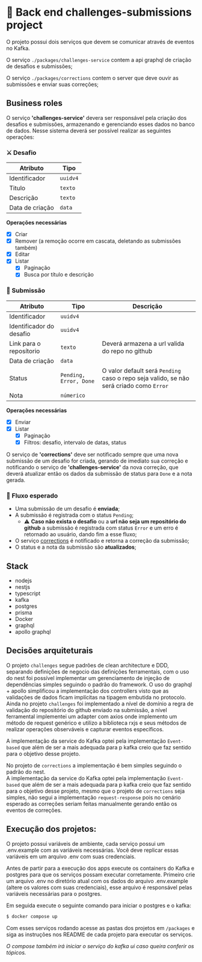 # 🚀 Back end challenges-submissions project

O projeto possui dois serviços que devem se comunicar através de eventos no Kafka.

O serviço `./packages/challenges-service` contem a api graphql de criação de desafios e submissões;

O serviço `./packages/corrections` contem o server que deve ouvir as submissões e enviar suas correções;

## Business roles

O serviço **'challenges-service'** devera ser responsável pela criação dos desafios e submissões, armazenando e gerenciando esses dados no banco de dados. Nesse sistema deverá ser possível realizar as seguintes operações:

### ⚔️ Desafio

| Atributo        | Tipo     |
| --------------- | -------- |
| Identificador   | `uuidv4` |
| Titulo          | `texto`  |
| Descrição       | `texto`  |
| Data de criação | `data`   |

**Operações necessárias**

- [x] Criar
- [x] Remover (a remoção ocorre em cascata, deletando as submissões também)
- [x] Editar
- [x] Listar
  - [x] Paginação
  - [x] Busca por título e descrição

### 📓 Submissão

| Atributo                 | Tipo                   | Descrição                                                                               |
| ------------------------ | ---------------------- | --------------------------------------------------------------------------------------- |
| Identificador            | `uuidv4`               |                                                                                         |
| Identificador do desafio | `uuidv4`               |                                                                                         |
| Link para o reposítorio  | `texto`                | Deverá armazena a url valida do repo no github                                          |
| Data de criação          | `data`                 |                                                                                         |
| Status                   | `Pending, Error, Done` | O valor default será `Pending` caso o repo seja valido, se não será criado como `Error` |
| Nota                     | `númerico`             |                                                                                         |

**Operações necessárias**

- [x] Enviar
- [x] Listar
  - [x] Paginação
  - [x] Filtros: desafio, intervalo de datas, status

O serviço de **'corrections'** deve ser notificado sempre que uma nova submissão de um desafio for criada, gerando de imediato sua correção e notificando o serviço de **'challenges-service'** da nova correção, que deverá atualizar então os dados da submissão de status para `Done` e a nota gerada.

### 🚰 Fluxo esperado

- Uma submissão de um desafio é **enviada**;
- A submissão é registrada com o status `Pending`;
  - :warning: **Caso não exista o desafio** ou a **url não seja um repositório do github** a submissão é registrada com status `Error` e um erro é retornado ao usuário, dando fim a esse fluxo;
- O serviço [corrections](packages/corrections) é notificado e retorna a correção da submissão;
- O status e a nota da submissão são **atualizados**;

## Stack

- nodejs
- nestjs
- typescript
- kafka
- postgres
- prisma
- Docker
- graphql
- apollo graphql

## Decisões arquiteturais
O projeto `challenges` segue padrões de clean architecture e DDD, separando definições de negocio das definições ferramentais, com o uso do nest foi possível implementar um gerenciamento de injeção de dependências simples seguindo o padrão do framework.
O uso do graphql + apollo simplificou a implementação dos controllers visto que as validações de dados ficam implícitas na tipagem embutida no protocolo.
<br />
Ainda no projeto `challenges` foi implementado a nível de domínio a regra de validação do repositório do github enviado na submissão, a nível ferramental implementei um adapter com axios onde implemento um método de request genérico e utilizo a biblioteca rxjs e seus métodos de realizar operações observáveis e capturar eventos específicos.
<br />

A implementação da service do Kafka optei pela implementação `Event-based` que além de ser a mais adequada para p kafka creio que faz sentido para o objetivo desse projeto.

No projeto de `corrections` a implementação é bem simples seguindo o padrão do nest.<br />
A implementação da service do Kafka optei pela implementação `Event-based` que além de ser a mais adequada para p kafka creio que faz sentido para o objetivo desse projeto, mesmo que o projeto de `corrections` seja simples, não segui a implementação `request-response` pois no cenário esperado as correções seriam feitas manualmente gerando então os eventos de correções.

## Execução dos projetos:

O projeto possui variáveis de ambiente, cada serviço possui um .env.example com as variáveis necessárias.
Você deve replicar essas variáveis em um arquivo .env com suas credenciais.

Antes de partir para a execução dos apps execute os containers do Kafka e postgres para que os serviços possam executar corretamente.
Primeiro crie um arquivo .env no diretório atual com os dados do arquivo .env.example (altere os valores com suas credenciais), esse arquivo é responsável pelas variáveis necessárias para o postgres.

Em seguida execute o seguinte comando para iniciar o postgres e o kafka:

```bash
$ docker compose up
```

Com esses serviços rodando acesse as pastas dos projetos em `/packages` e siga as instruções nos README de cada projeto para executar os serviços.

_O compose também irá iniciar o serviço do kafka ui caso queira conferir os tópicos._
